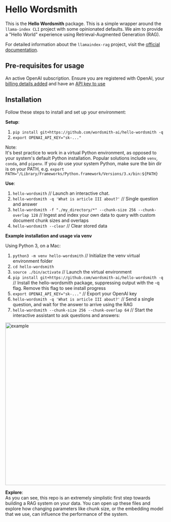 # Hello Wordsmith

This is the **Hello Wordsmith** package. This is a simple wrapper around the `llama-index CLI` project with some opinionated defaults. We aim to provide a "Hello World" experience using Retrieval-Augmented Generation (RAG).

For detailed information about the `llamaindex-rag` project, visit the [official documentation](https://docs.llamaindex.ai/en/stable/getting_started/starter_tools/rag_cli/).

## Pre-requisites for usage

An active OpenAI subscription. Ensure you are registered with OpenAI, your [billing details added](https://platform.openai.com/settings/organization/billing/overview) and have an [API key to use](https://platform.openai.com/api-keys)

## Installation

Follow these steps to install and set up your environment:

**Setup**:
1. `pip install git+https://github.com/wordsmith-ai/hello-wordsmith -q`
2. `export OPENAI_API_KEY="sk-..."`

Note:\
It's best practice to work in a virtual Python environment, as opposed to your system's default  Python installation. Popular solutions include `venv`, `conda`, and `pipenv`. If you *do* use
your system Python, make sure the bin dir is on your PATH, e.g. `export PATH="/Library/Frameworks/Python.framework/Versions/3.x/bin:${PATH}`

**Use**:
1. `hello-wordsmith` // Launch an interactive chat.
2. `hello-wordsmith -q 'What is article III about?'` // Single question and answer
3. `hello-wordsmith -f "./my_directory/*" --chunk-size 256 --chunk-overlap 128` // Ingest and index your own data to query with custom document chunk sizes and overlaps
4. `hello-wordsmith --clear` // Clear stored data

**Example installation and usage via venv**

Using Python 3, on a Mac:

1. `python3 -m venv hello-wordsmith` // Initialize the venv virtual environment folder
2. `cd hello-wordsmith`
3. `source ./bin/activate` // Launch the virtual environment
4. `pip install git+https://github.com/wordsmith-ai/hello-wordsmith -q` // Install the hello-wordsmith package, suppressing output with the -q flag. Remove this flag to see install progress
5. `export OPENAI_API_KEY="sk-..."` // Export your OpenAI key
6. `hello-wordsmith -q 'What is article III about?'` // Send a single question, and wait for the answer to arrive using the RAG
7. `hello-wordsmith --chunk-size 256 --chunk-overlap 64` // Start the interactive assistant to ask questions and answers:

<img width="509" alt="example" src="https://github.com/wordsmith-ai/hello-wordsmith/assets/1094502/beb3df38-734f-49b0-9d46-5d6386779e71">

**Explore**:\
As you can see, this repo is an extremely simplistic first step towards building a RAG system on your data. You can open up these files and explore how changing parameters like chunk size, or the 
embedding model that we use, can influence the performance of the system.
